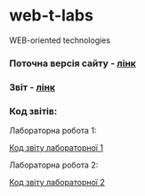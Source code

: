 # web-t-labs
WEB-oriented technologies

### Поточна версія сайту - [лінк](https://artic67.github.io/web-t-labs/)
### Звіт - [лінк](https://artic67.github.io/web-t-labs/reports/report1/report-lab1.html)
### Код звітів:
Лабораторна робота 1:

[Код звіту лабораторної 1](https://artic67.github.io/web-t-labs/reports/report1/report-lab1.html)


Лабораторна робота 2:

[Код звіту лабораторної 2](https://artic67.github.io/web-t-labs/reports/report2/report-lab2.html)
